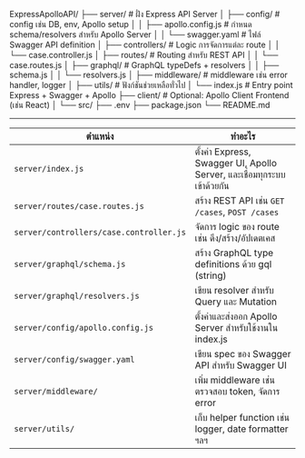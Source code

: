 ExpressApolloAPI/
├── server/                          # ฝั่ง Express API Server
│   ├── config/                      # config เช่น DB, env, Apollo setup
│   │   ├── apollo.config.js        # กำหนด schema/resolvers สำหรับ Apollo Server
│   │   └── swagger.yaml            # ไฟล์ Swagger API definition
│   ├── controllers/                # Logic การจัดการแต่ละ route
│   │   └── case.controller.js
│   ├── routes/                     # Routing สำหรับ REST API
│   │   └── case.routes.js
│   ├── graphql/                    # GraphQL typeDefs + resolvers
│   │   ├── schema.js
│   │   └── resolvers.js
│   ├── middleware/                 # middleware เช่น error handler, logger
│   ├── utils/                      # ฟังก์ชันช่วยเหลือทั่วไป
│   └── index.js                    # Entry point Express + Swagger + Apollo
├── client/                         # Optional: Apollo Client Frontend (เช่น React)
│   └── src/
├── .env
├── package.json
└── README.md


-----------------------------------------------------------------


| ตำแหน่ง                                 | ทำอะไร                                                                  |
| --------------------------------------- | ----------------------------------------------------------------------- |
| `server/index.js`                       | ตั้งค่า Express, Swagger UI, Apollo Server, และเชื่อมทุกระบบเข้าด้วยกัน |
| `server/routes/case.routes.js`          | สร้าง REST API เช่น `GET /cases`, `POST /cases`                         |
| `server/controllers/case.controller.js` | จัดการ logic ของ route เช่น ดึง/สร้าง/อัปเดตเคส                         |
| `server/graphql/schema.js`              | สร้าง GraphQL type definitions ด้วย gql (string)                        |
| `server/graphql/resolvers.js`           | เขียน resolver สำหรับ Query และ Mutation                                |
| `server/config/apollo.config.js`        | ตั้งค่าและส่งออก Apollo Server สำหรับใช้งานใน index.js                  |
| `server/config/swagger.yaml`            | เขียน spec ของ Swagger API สำหรับ Swagger UI                            |
| `server/middleware/`                    | เพิ่ม middleware เช่น ตรวจสอบ token, จัดการ error                       |
| `server/utils/`                         | เก็บ helper function เช่น logger, date formatter ฯลฯ                    |
